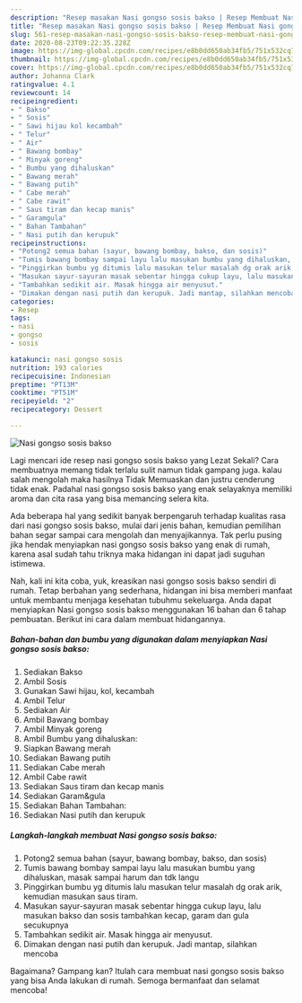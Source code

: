 ```yaml
---
description: "Resep masakan Nasi gongso sosis bakso | Resep Membuat Nasi gongso sosis bakso Yang Lezat"
title: "Resep masakan Nasi gongso sosis bakso | Resep Membuat Nasi gongso sosis bakso Yang Lezat"
slug: 561-resep-masakan-nasi-gongso-sosis-bakso-resep-membuat-nasi-gongso-sosis-bakso-yang-lezat
date: 2020-08-23T09:22:35.228Z
image: https://img-global.cpcdn.com/recipes/e8b0dd650ab34fb5/751x532cq70/nasi-gongso-sosis-bakso-foto-resep-utama.jpg
thumbnail: https://img-global.cpcdn.com/recipes/e8b0dd650ab34fb5/751x532cq70/nasi-gongso-sosis-bakso-foto-resep-utama.jpg
cover: https://img-global.cpcdn.com/recipes/e8b0dd650ab34fb5/751x532cq70/nasi-gongso-sosis-bakso-foto-resep-utama.jpg
author: Johanna Clark
ratingvalue: 4.1
reviewcount: 14
recipeingredient:
- " Bakso"
- " Sosis"
- " Sawi hijau kol kecambah"
- " Telur"
- " Air"
- " Bawang bombay"
- " Minyak goreng"
- " Bumbu yang dihaluskan"
- " Bawang merah"
- " Bawang putih"
- " Cabe merah"
- " Cabe rawit"
- " Saus tiram dan kecap manis"
- " Garamgula"
- " Bahan Tambahan"
- " Nasi putih dan kerupuk"
recipeinstructions:
- "Potong2 semua bahan (sayur, bawang bombay, bakso, dan sosis)"
- "Tumis bawang bombay sampai layu lalu masukan bumbu yang dihaluskan, masak sampai harum dan tdk langu"
- "Pinggirkan bumbu yg ditumis lalu masukan telur masalah dg orak arik, kemudian masukan saus tiram."
- "Masukan sayur-sayuran masak sebentar hingga cukup layu, lalu masukan bakso dan sosis tambahkan kecap, garam dan gula secukupnya"
- "Tambahkan sedikit air. Masak hingga air menyusut."
- "Dimakan dengan nasi putih dan kerupuk. Jadi mantap, silahkan mencoba"
categories:
- Resep
tags:
- nasi
- gongso
- sosis

katakunci: nasi gongso sosis 
nutrition: 193 calories
recipecuisine: Indonesian
preptime: "PT13M"
cooktime: "PT51M"
recipeyield: "2"
recipecategory: Dessert

---
```



![Nasi gongso sosis bakso](https://img-global.cpcdn.com/recipes/e8b0dd650ab34fb5/751x532cq70/nasi-gongso-sosis-bakso-foto-resep-utama.jpg)

Lagi mencari ide resep nasi gongso sosis bakso yang Lezat Sekali? Cara membuatnya memang tidak terlalu sulit namun tidak gampang juga. kalau salah mengolah maka hasilnya Tidak Memuaskan dan justru cenderung tidak enak. Padahal nasi gongso sosis bakso yang enak selayaknya memiliki aroma dan cita rasa yang bisa memancing selera kita.



Ada beberapa hal yang sedikit banyak berpengaruh terhadap kualitas rasa dari nasi gongso sosis bakso, mulai dari jenis bahan, kemudian pemilihan bahan segar sampai cara mengolah dan menyajikannya. Tak perlu pusing jika hendak menyiapkan nasi gongso sosis bakso yang enak di rumah, karena asal sudah tahu triknya maka hidangan ini dapat jadi suguhan istimewa.


Nah, kali ini kita coba, yuk, kreasikan nasi gongso sosis bakso sendiri di rumah. Tetap berbahan yang sederhana, hidangan ini bisa memberi manfaat untuk membantu menjaga kesehatan tubuhmu sekeluarga. Anda dapat menyiapkan Nasi gongso sosis bakso menggunakan 16 bahan dan 6 tahap pembuatan. Berikut ini cara dalam membuat hidangannya.

<!--inarticleads1-->

##### Bahan-bahan dan bumbu yang digunakan dalam menyiapkan Nasi gongso sosis bakso:

1. Sediakan  Bakso
1. Ambil  Sosis
1. Gunakan  Sawi hijau, kol, kecambah
1. Ambil  Telur
1. Sediakan  Air
1. Ambil  Bawang bombay
1. Ambil  Minyak goreng
1. Ambil  Bumbu yang dihaluskan:
1. Siapkan  Bawang merah
1. Sediakan  Bawang putih
1. Sediakan  Cabe merah
1. Ambil  Cabe rawit
1. Sediakan  Saus tiram dan kecap manis
1. Sediakan  Garam&amp;gula
1. Sediakan  Bahan Tambahan:
1. Sediakan  Nasi putih dan kerupuk




<!--inarticleads2-->

##### Langkah-langkah membuat Nasi gongso sosis bakso:

1. Potong2 semua bahan (sayur, bawang bombay, bakso, dan sosis)
1. Tumis bawang bombay sampai layu lalu masukan bumbu yang dihaluskan, masak sampai harum dan tdk langu
1. Pinggirkan bumbu yg ditumis lalu masukan telur masalah dg orak arik, kemudian masukan saus tiram.
1. Masukan sayur-sayuran masak sebentar hingga cukup layu, lalu masukan bakso dan sosis tambahkan kecap, garam dan gula secukupnya
1. Tambahkan sedikit air. Masak hingga air menyusut.
1. Dimakan dengan nasi putih dan kerupuk. Jadi mantap, silahkan mencoba




Bagaimana? Gampang kan? Itulah cara membuat nasi gongso sosis bakso yang bisa Anda lakukan di rumah. Semoga bermanfaat dan selamat mencoba!
